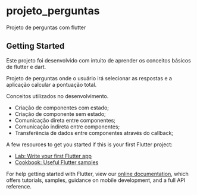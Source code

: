 # projeto_perguntas

Projeto de perguntas com flutter

## Getting Started

Este projeto foi desenvolvido com intuito de aprender os conceitos básicos de flutter e dart.

Projeto de perguntas onde o usuário irá selecionar as respostas e a aplicação calcular a pontuação total.

Conceitos utilizados no desenvolvimento.
- Criação de componentes com estado;
- Criação de componente sem estado;
- Comunicação direta entre componentes;
- Comunicação indireta entre componentes;
- Transferência de dados entre componentes através do callback;

A few resources to get you started if this is your first Flutter project:

- [Lab: Write your first Flutter app](https://flutter.dev/docs/get-started/codelab)
- [Cookbook: Useful Flutter samples](https://flutter.dev/docs/cookbook)

For help getting started with Flutter, view our
[online documentation](https://flutter.dev/docs), which offers tutorials,
samples, guidance on mobile development, and a full API reference.
